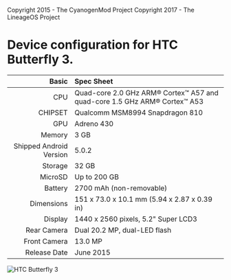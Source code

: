 Copyright 2015 - The CyanogenMod Project
Copyright 2017 - The LineageOS Project

Device configuration for HTC Butterfly 3.
=====================================

Basic   | Spec Sheet
-------:|:-------------------------
CPU     | Quad-core 2.0 GHz ARM® Cortex™ A57 and quad-core 1.5 GHz ARM® Cortex™ A53
CHIPSET | Qualcomm MSM8994 Snapdragon 810
GPU     | Adreno 430
Memory  | 3 GB
Shipped Android Version | 5.0.2
Storage | 32 GB
MicroSD | Up to 200 GB
Battery | 2700 mAh (non-removable)
Dimensions | 151 x 73.0 x 10.1 mm (5.94 x 2.87 x 0.39 in)
Display | 1440 x 2560 pixels, 5.2" Super LCD3
Rear Camera  | Dual 20.2 MP, dual-LED flash
Front Camera | 13.0 MP
Release Date | June 2015

![HTC Butterfly 3](http://media.kddi.com/app/publish/image/s_product/htv31_detail_00.jpg "HTC Butterfly 3")
